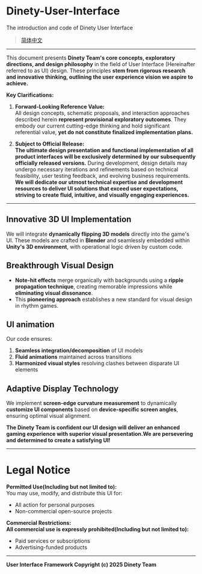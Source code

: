 # Dinety-User-Interface
The introduction and code of Dinety User Interface

> [简体中文](./README_zh.md)

---

This document presents **Dinety Team's core concepts, exploratory directions, and design philosophy** in the field of User Interface (Hereinafter referred to as UI) design. These principles **stem from rigorous research and innovative thinking, outlining the user experience vision we aspire to achieve.**

**Key Clarifications:**

1.  **Forward-Looking Reference Value:**  
    All design concepts, schematic proposals, and interaction approaches described herein **represent provisional exploratory outcomes**. They embody our current cutting-edge thinking and hold significant referential value, **yet do not constitute finalized implementation plans.**
>     
2.  **Subject to Official Release:**  
    **The ultimate design presentation and functional implementation of all product interfaces will be exclusively determined by our subsequently officially released versions.** During development, design details may undergo necessary iterations and refinements based on technical feasibility, user testing feedback, and evolving business requirements.
    **We will dedicate our utmost technical expertise and development resources to deliver UI solutions that exceed user expectations, striving to create fluid, intuitive, and visually engaging experiences.**

---

## Innovative 3D UI Implementation  
We will integrate **dynamically flipping 3D models** directly into the game's UI. These models are crafted in **Blender** and seamlessly embedded within **Unity's 3D environment**, with operational logic driven by custom code.  

## Breakthrough Visual Design  
- **Note-hit effects** merge organically with backgrounds using a **ripple propagation technique**, creating memorable impressions while **eliminating visual dissonance**.  
- This **pioneering approach** establishes a new standard for visual design in rhythm games.  
## UI animation
Our code ensures:  
1. **Seamless integration/decomposition** of UI models  
2. **Fluid animations** maintained across transitions  
3. **Harmonized visual styles** resolving clashes between disparate UI elements  

## Adaptive Display Technology  
We implement **screen-edge curvature measurement** to dynamically **customize UI components** based on **device-specific screen angles**, ensuring optimal visual alignment.  

**The Dinety Team is confident our UI design will deliver an enhanced gaming experience with superior visual presentation.We are persevering and determined to create a satisfying UI!**

---

# Legal Notice
**Permitted Use(Including but not limited to):**  
  You may use, modify, and distribute this UI for:  
- All action for personal purposes  
- Non-commercial open-source projects   

**Commercial Restrictions:**  
**All commercial use is expressly prohibited(Including but not limited to):**
- Paid services or subscriptions  
- Advertising-funded products  

---

**User Interface Framework Copyright (c) 2025 Dinety Team**
